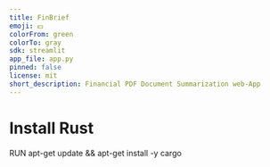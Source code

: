```yaml
---
title: FinBrief
emoji: 💵
colorFrom: green
colorTo: gray
sdk: streamlit
app_file: app.py
pinned: false
license: mit
short_description: Financial PDF Document Summarization web-App
---
```



# Install Rust
RUN apt-get update && apt-get install -y cargo
